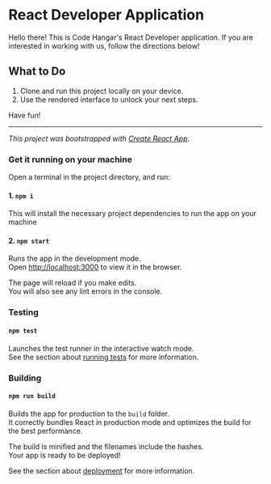 # React Developer Application

Hello there! This is Code Hangar's React Developer application. If you are interested in working with us, follow the directions below!

## What to Do

1. Clone and run this project locally on your device.
2. Use the rendered interface to unlock your next steps.

Have fun!

---

*This project was bootstrapped with [Create React App](https://github.com/facebook/create-react-app).*

### Get it running on your machine

Open a terminal in the project directory, and run:

#### 1. `npm i`

This will install the necessary project dependencies to run the app on your machine

#### 2. `npm start`

Runs the app in the development mode.<br>
Open [http://localhost:3000](http://localhost:3000) to view it in the browser.

The page will reload if you make edits.<br>
You will also see any lint errors in the console.

### Testing

#### `npm test`

Launches the test runner in the interactive watch mode.<br>
See the section about [running tests](https://facebook.github.io/create-react-app/docs/running-tests) for more information.

### Building

#### `npm run build`

Builds the app for production to the `build` folder.<br>
It correctly bundles React in production mode and optimizes the build for the best performance.

The build is minified and the filenames include the hashes.<br>
Your app is ready to be deployed!

See the section about [deployment](https://facebook.github.io/create-react-app/docs/deployment) for more information.
